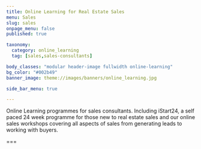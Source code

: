 ```yaml
---
title: Online Learning for Real Estate Sales
menu: Sales
slug: sales
onpage_menu: false
published: true

taxonomy:
  category: online_learning
  tag: [sales,sales-consultants]

body_classes: "modular header-image fullwidth online-learning"
bg_color: "#002b49"
banner_image: theme://images/banners/online_learning.jpg

side_bar_menu: true

---
```


Online Learning programmes for sales consultants. Including iStart24, a self paced 24 week programme for those new to real estate sales and our online sales workshops covering all aspects of sales from generating leads to working with buyers.

===
